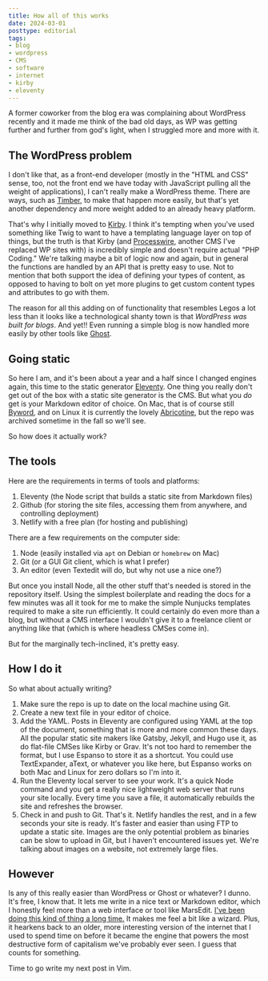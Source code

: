 ```yaml
---
title: How all of this works
date: 2024-03-01
posttype: editorial
tags:
- blog
- wordpress
- CMS
- software
- internet
- kirby
- eleventy
---
```


A former coworker from the blog era was complaining about WordPress recently and it made me think of the bad old days, as WP was getting further and further from god's light, when I struggled more and more with it. 

## The WordPress problem

I don't like that, as a front-end developer (mostly in the "HTML and CSS" sense, too, not the front end we have today with JavaScript pulling all the weight of applications), I can't really make a WordPress theme. There are ways, such as [Timber](https://upstatement.com/timber/), to make that happen more easily, but that's yet another dependency and more weight added to an already heavy platform.

That's why I initially moved to [Kirby](https://getkirby.com/). I think it's tempting when you've used something like Twig to want to have a templating language layer on top of things, but the truth is that Kirby (and [Processwire](https://processwire.com/), another CMS I've replaced WP sites with) is incredibly simple and doesn't require actual "PHP Coding." We're talking maybe a bit of logic now and again, but in general the functions are handled by an API that is pretty easy to use. Not to mention that both support the idea of defining your types of content, as opposed to having to bolt on yet more plugins to get custom content types and attributes to go with them.

The reason for all this adding on of functionality that resembles Legos a lot less than it looks like a technological shanty town is that *WordPress was built for blogs*. And yet!! Even running a simple blog is now handled more easily by other tools like [Ghost](https://ghost.org/).

## Going static

So here I am, and it's been about a year and a half since I changed engines again, this time to the static generator [Eleventy](https://www.11ty.dev/). One thing you really don't get out of the box with a static site generator is the CMS. But what you *do* get is your Markdown editor of choice. On Mac, that is of course still [Byword](/blog/thanks-byword/), and on Linux it is currently the lovely [Abricotine](https://github.com/brrd/abricotine), but the repo was archived sometime in the fall so we'll see.

So how does it actually work?

## The tools

Here are the requirements in terms of tools and platforms:
1. Eleventy (the Node script that builds a static site from Markdown files)
2. Github (for storing the site files, accessing them from anywhere, and controlling deployment)
3. Netlify with a free plan (for hosting and publishing)

There are a few requirements on the computer side:
1. Node (easily installed via `apt` on Debian or `homebrew` on Mac)
2. Git (or a GUI Git client, which is what I prefer)
3. An editor (even Textedit will do, but why not use a nice one?)

But once you install Node, all the other stuff that's needed is stored in the repository itself. Using the simplest boilerplate and reading the docs for a few minutes was all it took for me to make the simple Nunjucks templates required to make a site run efficiently. It could certainly do even more than a blog, but without a CMS interface I wouldn't give it to a freelance client or anything like that (which is where headless CMSes come in). 

But for the marginally tech-inclined, it's pretty easy. 

## How I do it

So what about actually writing? 

1. Make sure the repo is up to date on the local machine using Git.
2. Create a new text file in your editor of choice.
3. Add the YAML. Posts in Eleventy are configured using YAML at the top of the document, something that is more and more common these days. All the popular static site makers like Gatsby, Jekyll, and Hugo use it, as do flat-file CMSes like Kirby or Grav. It's not too hard to remember the format, but I use Espanso to store it as a shortcut. You could use TextExpander, aText, or whatever you like here, but Espanso works on both Mac and Linux for zero dollars so I'm into it. 
4. Run the Eleventy local server to see your work. It's a quick Node command and you get a really nice lightweight web server that runs your site locally. Every time you save a file, it automatically rebuilds the site and refreshes the browser.
5. Check in and push to Git. That's it. Netlify handles the rest, and in a few seconds your site is ready. It's faster and easier than using FTP to update a static site. Images are the only potential problem as binaries can be slow to upload in Git, but I haven't encountered issues yet. We're talking about images on a website, not extremely large files.

## However

Is any of this really easier than WordPress or Ghost or whatever? I dunno. It's free, I know that. It lets me write in a nice text or Markdown editor, which I honestly feel more than a web interface or tool like MarsEdit. [I've been doing this kind of thing a long time.](/blog/enhancing-kirby-with-local-workflows/) It makes me feel a bit like a wizard. Plus, it hearkens back to an older, more interesting version of the internet that I used to spend time on before it became the engine that powers the most destructive form of capitalism we've probably ever seen. I guess that counts for something. 

Time to go write my next post in Vim.

